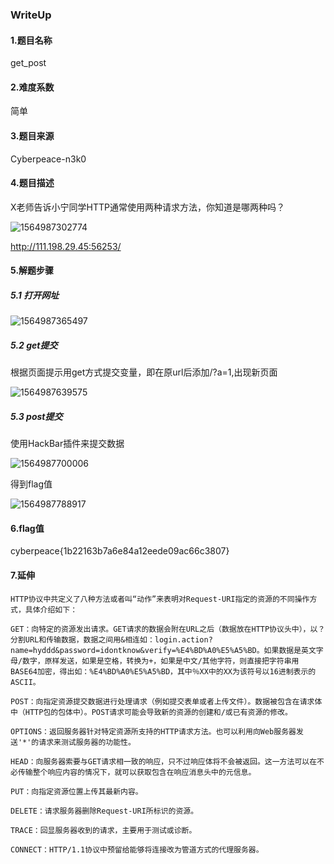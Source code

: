 ### WriteUp

#### 1.题目名称

get_post

#### 2.难度系数

简单

#### 3.题目来源

Cyberpeace-n3k0

#### 4.题目描述

X老师告诉小宁同学HTTP通常使用两种请求方法，你知道是哪两种吗？

![1564987302774](C:\Users\Administrator\Desktop\02-20190805-get_post\WriteUp\images\1564987302774.png)

http://111.198.29.45:56253/

#### 5.解题步骤

##### 	5.1 打开网址

![1564987365497](C:\Users\Administrator\Desktop\02-20190805-get_post\WriteUp\images\1564987365497.png)

##### 		5.2 get提交

根据页面提示用get方式提交变量，即在原url后添加/?a=1,出现新页面

![1564987639575](C:\Users\Administrator\Desktop\02-20190805-get_post\WriteUp\images\1564987639575.png)

##### 5.3 post提交

使用HackBar插件来提交数据

![1564987700006](C:\Users\Administrator\AppData\Roaming\Typora\typora-user-images\1564987700006.png)

得到flag值

![1564987788917](C:\Users\Administrator\Desktop\02-20190805-get_post\WriteUp\images\1564987788917.png)

#### 6.flag值

cyberpeace{1b22163b7a6e84a12eede09ac66c3807}

#### 7.延伸

```
HTTP协议中共定义了八种方法或者叫“动作”来表明对Request-URI指定的资源的不同操作方式，具体介绍如下：

GET：向特定的资源发出请求。GET请求的数据会附在URL之后（数据放在HTTP协议头中），以？分割URL和传输数据，数据之间用&相连如：login.action?name=hyddd&password=idontknow&verify=%E4%BD%A0%E5%A5%BD。如果数据是英文字母/数字，原样发送，如果是空格，转换为+，如果是中文/其他字符，则直接把字符串用BASE64加密，得出如：%E4%BD%A0%E5%A5%BD，其中％XX中的XX为该符号以16进制表示的ASCII。

POST：向指定资源提交数据进行处理请求（例如提交表单或者上传文件）。数据被包含在请求体中（HTTP包的包体中）。POST请求可能会导致新的资源的创建和/或已有资源的修改。

OPTIONS：返回服务器针对特定资源所支持的HTTP请求方法。也可以利用向Web服务器发送'*'的请求来测试服务器的功能性。

HEAD：向服务器索要与GET请求相一致的响应，只不过响应体将不会被返回。这一方法可以在不必传输整个响应内容的情况下，就可以获取包含在响应消息头中的元信息。

PUT：向指定资源位置上传其最新内容。

DELETE：请求服务器删除Request-URI所标识的资源。

TRACE：回显服务器收到的请求，主要用于测试或诊断。

CONNECT：HTTP/1.1协议中预留给能够将连接改为管道方式的代理服务器。
```

